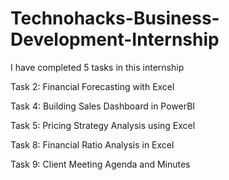 # Technohacks-Business-Development-Internship
I have completed 5 tasks in this internship

Task 2: Financial Forecasting with Excel

Task 4: Building Sales Dashboard in PowerBI

Task 5: Pricing Strategy Analysis using Excel

Task 8: Financial Ratio Analysis in Excel

Task 9: Client Meeting Agenda and Minutes
